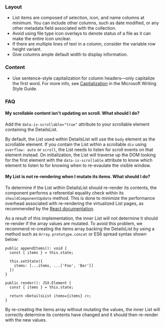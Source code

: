 ### Layout

- List items are composed of selection, icon, and name columns at minimum. You can include other columns, such as date modified, or any other metadata field associated with the collection.
- Avoid using file type icon overlays to denote status of a file as it can make the entire icon unclear.
- If there are multiple lines of text in a column, consider the variable row height variant.
- Give columns ample default width to display information.

### Content

- Use sentence-style capitalization for column headers—only capitalize the first word. For more info, see [Capitalization](https://docs.microsoft.com/style-guide/capitalization) in the Microsoft Writing Style Guide.

### FAQ

#### My scrollable content isn't updating on scroll. What should I do?

Add the `data-is-scrollable="true"` attribute to your scrollable element containing the DetailsList.

By default, the List used within DetailsList will use the `body` element as the scrollable element. If you contain the List within a scrollable `div` using `overflow: auto` or `scroll`, the List needs to listen for scroll events on that element instead. On initialization, the List will traverse up the DOM looking for the first element with the `data-is-scrollable` attribute to know which element to listen to for knowing when to re-evaulate the visible window.

#### My List is not re-rendering when I mutate its items. What should I do?

To determine if the List within DetailsList should re-render its contents, the component performs a referential equality check within its `shouldComponentUpdate` method. This is done to minimize the performance overhead associated with re-rendering the virtualized List pages, as recommended by the [React documentation](https://reactjs.org/docs/optimizing-performance.html#the-power-of-not-mutating-data).

As a result of this implementation, the inner List will not determine it should re-render if the array values are mutated.
To avoid this problem, we recommend re-creating the items array backing the DetailsList by using a method such as `Array.prototype.concat` or ES6 spread syntax shown below:

```tsx
public appendItems(): void {
  const { items } = this.state;

  this.setState({
    items: [...items, ...['Foo', 'Bar']]
  })
}

public render(): JSX.Element {
  const { items } = this.state;

  return <DetailsList items={items} />;
}
```

By re-creating the items array without mutating the values, the inner List will correctly determine its contents have changed and it should then re-render with the new values.
